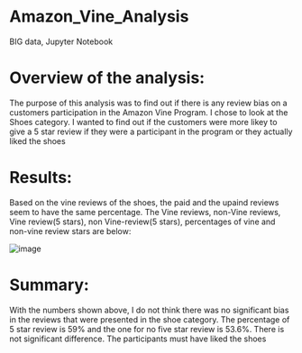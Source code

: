 # Amazon_Vine_Analysis
BIG data, Jupyter Notebook
# Overview of the analysis:
The purpose of this analysis was to find out if there is any review bias on a customers participation in the Amazon Vine Program. I chose to look at the Shoes category. I wanted to find out if the customers were more likey to give a 5 star review if they were a participant in the program or they actually liked the shoes

# Results: 

Based on the vine reviews of the shoes, the paid and the upaind reviews seem to have the same percentage.
The Vine reviews, non-Vine reviews, Vine review(5 stars), non Vine-review(5 stars), percentages of vine and non-vine review stars are below:

![image](https://user-images.githubusercontent.com/96274446/164996994-09ca60b0-f49b-4eb6-bc38-96d2d5f41077.png)


# Summary: 
With the numbers shown above, I do not think there was no significant bias in the reviews that were presented in the shoe category. The percentage of 5 star review is 59% and the one for no five star review is 53.6%. There is not significant difference. The participants must have liked the shoes
